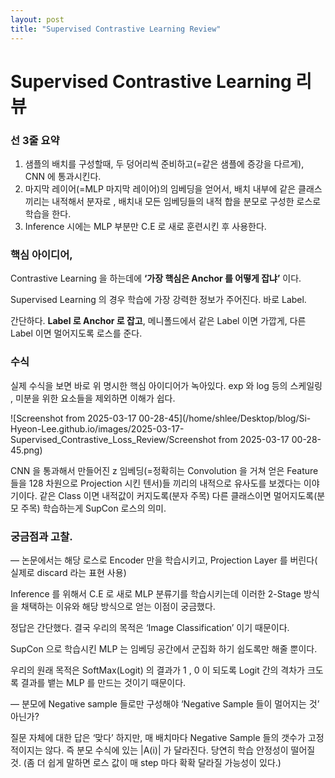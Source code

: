 ```yaml
---
layout: post
title: "Supervised Contrastive Learning Review"
---
```



# Supervised Contrastive Learning 리뷰

### 선 3줄 요약

1. 샘플의 배치를 구성할때, 두 덩어리씩 준비하고(=같은 샘플에 증강을 다르게), CNN 에 통과시킨다.
2. 마지막 레이어(=MLP 마지막 레이어)의 임베딩을 얻어서, 배치 내부에 같은 클래스끼리는 내적해서 분자로 , 배치내 모든 임베딩들의 내적 합을 분모로 구성한 로스로 학습을 한다.
3. Inference 시에는 MLP 부분만 C.E 로 새로 훈련시킨 후 사용한다.

### 핵심 아이디어,

Contrastive Learning 을 하는데에 **‘가장 핵심은 Anchor 를 어떻게 잡냐’** 이다.

Supervised Learning 의 경우 학습에 가장 강력한 정보가 주어진다. 바로 Label.

간단하다. **Label 로 Anchor 로 잡고**, 메니폴드에서 같은 Label 이면 가깝게, 다른 Label 이면 멀어지도록 로스를 준다.

### 수식

실제 수식을 보면 바로 위 명시한 핵심 아이디어가 녹아있다. exp 와 log 등의 스케일링 , 미분을 위한 요소들을 제외하면 이해가 쉽다.

![Screenshot from 2025-03-17 00-28-45](/home/shlee/Desktop/blog/Si-Hyeon-Lee.github.io/images/2025-03-17-Supervised_Contrastive_Loss_Review/Screenshot from 2025-03-17 00-28-45.png)

CNN 을 통과해서 만들어진 z 임베딩(=정확히는 Convolution 을 거쳐 얻은 Feature 들을 128 차원으로 Projection 시킨 텐서)들 끼리의 내적으로 유사도를 보겠다는 이야기이다. 같은 Class 이면 내적값이 커지도록(분자 주목) 다른 클래스이면 멀어지도록(분모 주목) 학습하는게 SupCon 로스의 의미.



### 궁금점과 고찰.

—  논문에서는 해당 로스로 Encoder 만을 학습시키고, Projection Layer 를 버린다( 실제로 discard 라는 표현 사용)

Inference 를 위해서 C.E 로 새로 MLP 분류기를 학습시키는데 이러한 2-Stage 방식을 채택하는 이유와 해당 방식으로 얻는 이점이 궁금했다.

정답은 간단했다. 결국 우리의 목적은 ‘Image Classification’ 이기 때문이다.

SupCon 으로 학습시킨 MLP 는 임베딩 공간에서 군집화 하기 쉽도록만 해줄 뿐이다.

우리의 원래 목적은 SoftMax(Logit) 의 결과가 1 , 0 이 되도록 Logit 간의 격차가 크도록 결과를 뱉는 MLP 를 만드는 것이기 때문이다.

— 분모에 Negative sample 들로만 구성해야 ‘Negative Sample 들이 멀어지는 것’ 아닌가?

질문 자체에 대한 답은 ‘맞다’ 하지만, 매 배치마다 Negative Sample 들의 갯수가 고정적이지는 않다. 즉 분모 수식에 있는 |A(i)| 가 달라진다.  당연히 학습 안정성이 떨어질 것. (좀 더 쉽게 말하면 로스 값이 매 step 마다 확확 달라질 가능성이 있다.)
